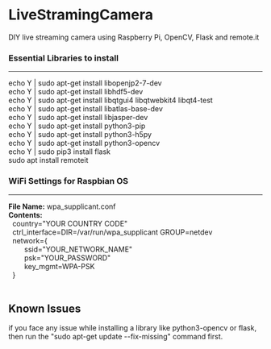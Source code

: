 # LiveStramingCamera
DIY live streaming camera using Raspberry Pi, OpenCV, Flask and remote.it</br>

### Essential Libraries to install<br/>
---------------------------
echo Y | sudo apt-get install libopenjp2-7-dev<br/>
echo Y | sudo apt-get install libhdf5-dev<br/>
echo Y | sudo apt-get install libqtgui4 libqtwebkit4 libqt4-test<br/>
echo Y | sudo apt-get install libatlas-base-dev<br/>
echo Y | sudo apt-get install libjasper-dev<br/>
echo Y | sudo apt-get install python3-pip<br/>
echo Y | sudo apt-get install python3-h5py<br/>
echo Y | sudo apt-get install python3-opencv<br/>
echo Y | sudo pip3 install flask<br/>
sudo apt install remoteit<br/>



### WiFi Settings for Raspbian OS</br>
------------------------------
**File Name:** wpa_supplicant.conf<br/>
**Contents:**<br/>
&nbsp;&nbsp;country="YOUR COUNTRY CODE"<br/>
&nbsp;&nbsp;ctrl_interface=DIR=/var/run/wpa_supplicant GROUP=netdev<br/>
&nbsp;&nbsp;network={<br/>
&nbsp;&nbsp;&nbsp;&nbsp;&nbsp;&nbsp;&nbsp;&nbsp;ssid="YOUR_NETWORK_NAME"<br/>
&nbsp;&nbsp;&nbsp;&nbsp;&nbsp;&nbsp;&nbsp;&nbsp;psk="YOUR_PASSWORD"<br/>
&nbsp;&nbsp;&nbsp;&nbsp;&nbsp;&nbsp;&nbsp;&nbsp;key_mgmt=WPA-PSK<br/>
&nbsp;&nbsp;}</br></br>

Known Issues</br>
--------------------
if you face any issue while installing a library like python3-opencv or flask,</br>
then run the "sudo apt-get update --fix-missing" command first.
